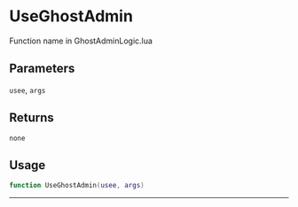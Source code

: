 # UseGhostAdmin
Function name in GhostAdminLogic.lua
## Parameters
`usee`, `args`
## Returns
`none`
## Usage
```lua
function UseGhostAdmin(usee, args)
```
---
